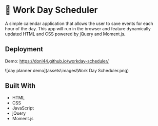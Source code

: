 # 📆 Work Day Scheduler

A simple calendar application that allows the user to save events for each hour of the day. This app will run in the browser and feature dynamically updated HTML and CSS powered by jQuery and Moment.js.


## Deployment

Demo: https://donl44.github.io/workday-scheduler/

![day planner demo](assets\images\Work Day Scheduler.png)

## Built With

  * HTML
  * CSS
  * JavaScript
  * jQuery
  * Moment.js
